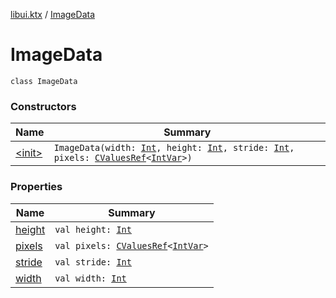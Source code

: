 [libui.ktx](../index.md) / [ImageData](./index.md)

# ImageData

`class ImageData`

### Constructors

| Name | Summary |
|---|---|
| [&lt;init&gt;](-init-.md) | `ImageData(width: `[`Int`](https://kotlinlang.org/api/latest/jvm/stdlib/kotlin/-int/index.html)`, height: `[`Int`](https://kotlinlang.org/api/latest/jvm/stdlib/kotlin/-int/index.html)`, stride: `[`Int`](https://kotlinlang.org/api/latest/jvm/stdlib/kotlin/-int/index.html)`, pixels: `[`CValuesRef`](../../kotlinx.cinterop/-c-values-ref/index.md)`<`[`IntVar`](../../kotlinx.cinterop/-int-var.md)`>)` |

### Properties

| Name | Summary |
|---|---|
| [height](height.md) | `val height: `[`Int`](https://kotlinlang.org/api/latest/jvm/stdlib/kotlin/-int/index.html) |
| [pixels](pixels.md) | `val pixels: `[`CValuesRef`](../../kotlinx.cinterop/-c-values-ref/index.md)`<`[`IntVar`](../../kotlinx.cinterop/-int-var.md)`>` |
| [stride](stride.md) | `val stride: `[`Int`](https://kotlinlang.org/api/latest/jvm/stdlib/kotlin/-int/index.html) |
| [width](width.md) | `val width: `[`Int`](https://kotlinlang.org/api/latest/jvm/stdlib/kotlin/-int/index.html) |
